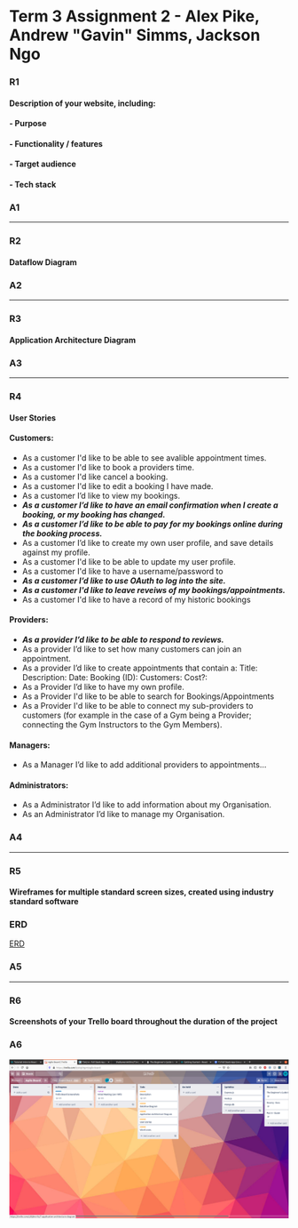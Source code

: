 # Term 3 Assignment 2 - Alex Pike, Andrew "Gavin" Simms, Jackson Ngo

### R1

#### Description of your website, including:
#### - Purpose
#### - Functionality / features
#### - Target audience
#### - Tech stack

### A1



---

### R2

#### Dataflow Diagram

### A2



---

### R3

#### Application Architecture Diagram

### A3


---

### R4

#### User Stories

#### Customers:

- As a customer I'd like to be able to see avalible appointment times.
- As a customer I'd like to book a providers time.
- As a customer I'd like cancel a booking.
- As a customer I'd like to edit a booking I have made.
- As a customer I’d like to view my bookings.
- ***As a customer I’d like to have an email confirmation when I create a booking, or my booking has changed.***
- ***As a customer I’d like to be able to pay for my bookings online during the booking process.***
- As a customer I’d like to create my own user profile, and save details against my profile.
- As a customer I'd like to be able to update my user profile.
- As a customer I'd like to have a username/password to 
- ***As a customer I’d like to use OAuth to log into the site.***
- ***As a customer I'd like to leave reveiws of my bookings/appointments.***
- As a customer I'd like to have a record of my historic bookings


#### Providers:

- ***As a provider I’d like to be able to respond to reviews.***
- As a provider I’d like to set how many customers can join an appointment.
- As a provider I’d like to create appointments that contain a: Title: Description: Date: Booking (ID): Customers:  Cost?:
- As a Provider I’d like to have my own profile.
- As a Provider I'd like to be able to search for Bookings/Appointments
- As a Provider I'd like to be able to connect my sub-providers to customers (for example in the case of a Gym being a Provider; connecting the Gym Instructors to the Gym Members).

#### Managers:

- As a Manager I’d like to add additional providers to appointments… 


#### Administrators:

- As a Administrator I’d like to add information about my Organisation.
- As an Administrator I’d like to manage my Organisation.

### A4


---

### R5

#### Wireframes for multiple standard screen sizes, created using industry standard software


### ERD

[ERD](https://lucid.app/publicSegments/view/1d6c8421-6cd8-4ebf-99b4-b9814e521d43/image.png)

### A5


---

### R6

#### Screenshots of your Trello board throughout the duration of the project

### A6

![Day1](docs/Trello-Day1.png "Day1")